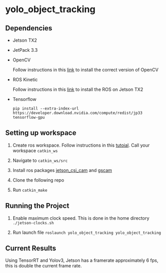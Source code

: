 # yolo_object_tracking

## Dependencies 
  * Jetson TX2
  * JetPack 3.3 
  * OpenCV 
      
      Follow instructions in this [link](https://jkjung-avt.github.io/opencv3-on-tx2/) to install the correct version of OpenCV
  * ROS Kinetic 
      
      Follow instructions in this [link](https://www.jetsonhacks.com/2017/03/27/robot-operating-system-ros-nvidia-jetson-tx2/) to install the ROS on Jetson TX2 
  * Tensorflow 
      
       ```pip install --extra-index-url https://developer.download.nvidia.com/compute/redist/jp33 tensorflow-gpu```

## Setting up workspace 

1. Create ros workspace. Follow instructions in this [tutoial](http://wiki.ros.org/catkin/Tutorials/create_a_workspace). Call your workspace ```catkin_ws```

2. Navigate to ```catkin_ws/src```

3. Install ros packages [jetson_csi_cam](https://github.com/peter-moran/jetson_csi_cam.git) and [gscam](https://github.com/ros-drivers/gscam.git)

4. Clone the following repo

5. Run ```catkin_make```

## Running the Project

1. Enable maximum clock speed. This is done in the home directory ``` ./jetson-clocks.sh```

2.  Run launch file ```roslaunch yolo_object_tracking yolo_object_tracking```

## Current Results

Using TensorRT and Yolov3, Jetson has a framerate approximately 6 fps, this is double the current frame rate. 
